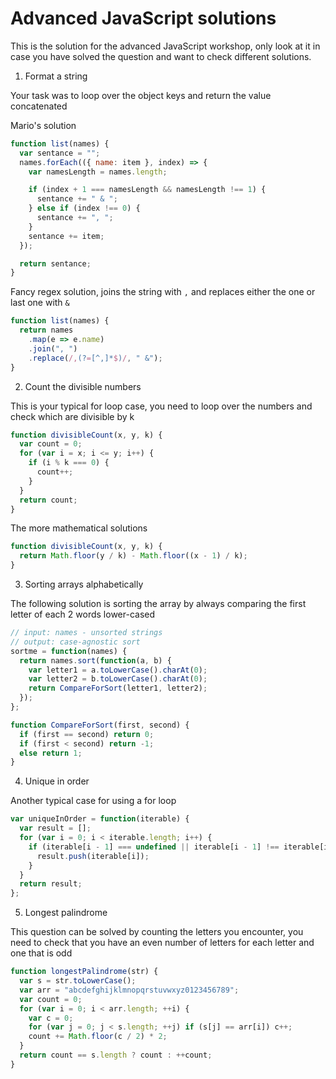 # Advanced JavaScript solutions

This is the solution for the advanced JavaScript workshop, only look at it in case you have solved the question and want to check different solutions.

1. Format a string

  Your task was to loop over the object keys and return the value concatenated

  Mario's solution

  ```js
  function list(names) {
    var sentance = "";
    names.forEach(({ name: item }, index) => {
      var namesLength = names.length;

      if (index + 1 === namesLength && namesLength !== 1) {
        sentance += " & ";
      } else if (index !== 0) {
        sentance += ", ";
      }
      sentance += item;
    });

    return sentance;
  }
  ```

  Fancy regex solution, joins the string with `,` and replaces either the one or last one with `&`

  ```js
  function list(names) {
    return names
      .map(e => e.name)
      .join(", ")
      .replace(/,(?=[^,]*$)/, " &");
  }
  ```

2. Count the divisible numbers

  This is your typical for loop case, you need to loop over the numbers and check which are divisible by k

  ```js
  function divisibleCount(x, y, k) {
    var count = 0;
    for (var i = x; i <= y; i++) {
      if (i % k === 0) {
        count++;
      }
    }
    return count;
  }
  ```

  The more mathematical solutions

  ```js
  function divisibleCount(x, y, k) {
    return Math.floor(y / k) - Math.floor((x - 1) / k);
  }
  ```

3. Sorting arrays alphabetically

  The following solution is sorting the array by always comparing the first letter of each 2 words lower-cased

  ```js
  // input: names - unsorted strings
  // output: case-agnostic sort
  sortme = function(names) {
    return names.sort(function(a, b) {
      var letter1 = a.toLowerCase().charAt(0);
      var letter2 = b.toLowerCase().charAt(0);
      return CompareForSort(letter1, letter2);
    });
  };

  function CompareForSort(first, second) {
    if (first == second) return 0;
    if (first < second) return -1;
    else return 1;
  }
  ```

4. Unique in order

  Another typical case for using a for loop

  ```js
  var uniqueInOrder = function(iterable) {
    var result = [];
    for (var i = 0; i < iterable.length; i++) {
      if (iterable[i - 1] === undefined || iterable[i - 1] !== iterable[i]) {
        result.push(iterable[i]);
      }
    }
    return result;
  };
  ```

5. Longest palindrome

  This question can be solved by counting the letters you encounter, you need to check that you have an even number of letters for each letter and one that is odd

  ```js
  function longestPalindrome(str) {
    var s = str.toLowerCase();
    var arr = "abcdefghijklmnopqrstuvwxyz0123456789";
    var count = 0;
    for (var i = 0; i < arr.length; ++i) {
      var c = 0;
      for (var j = 0; j < s.length; ++j) if (s[j] == arr[i]) c++;
      count += Math.floor(c / 2) * 2;
    }
    return count == s.length ? count : ++count;
  }
  ```
